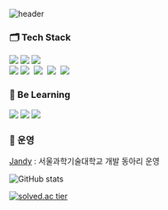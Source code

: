 ![header](https://capsule-render.vercel.app/api?type=rounded&color=timeGradient&text=Welcome%20to%20My%20GitHub%20👋&animation=twinkling&fontSize=40&fontAlignY=50&fontAlign=50&height=180)
<h3 >🗂 Tech Stack </h3>
<p>
  <img src="https://img.shields.io/badge/HTML5-E34F26?style=flat-square&logo=html5&logoColor=white"/>
  <img src="https://img.shields.io/badge/CSS-1572B6?style=flat-square&logo=css3&logoColor=white"/>
  <img src="https://img.shields.io/badge/Javascript-ffb13b?style=flat-square&logo=javascript&logoColor=white"/>
  <br>
  <img src="https://img.shields.io/badge/Node.js-339933?style=flat-square&logo=Node.js&logoColor=white"/></a>
  <img src="https://img.shields.io/badge/Express-000000?style=flat-square&logo=Express&logoColor=white"/></a>&nbsp
  <img src="https://img.shields.io/badge/Mysql-E6B91E?style=flat-square&logo=MySql&logoColor=white"/></a>&nbsp 
  <img src="https://img.shields.io/badge/AWS-232F3E?style=flat-square&logo=AmazonAWS&logoColor=white"/></a>&nbsp 
  <img src="https://img.shields.io/badge/s3-569A31?style=flat-square&logo=AmazonS3&logoColor=black"/></a>&nbsp 
</p>

<h3>📗 Be Learning </h3>
<p>
  <img src="https://img.shields.io/badge/NestJS-E0234EC?style=flat-square&logo=nestjs&logoColor=white"/>
  <img src="https://img.shields.io/badge/React-61DAFB?style=flat-square&logo=react&logoColor=white"/>
  <img src="https://img.shields.io/badge/Redux-764ABC?style=flat-square&logo=redux&logoColor=white"/>
</p>

<h3>🥰 운영</h3>
<p>
  <a href="https://github.com/Jandy-SeoulTech">Jandy</a> : 서울과학기술대학교 개발 동아리 운영 
</p>

![GitHub stats](https://github-readme-stats.vercel.app/api?username=iqeq1945&show_icons=true&theme=radical)

[![solved.ac tier](http://mazassumnida.wtf/api/v2/generate_badge?boj=iqeq1989)](https://solved.ac/iqeq1989)

<!--
**iqeq1945/iqeq1945** is a ✨ _special_ ✨ repository because its `README.md` (this file) appears on your GitHub profile.

